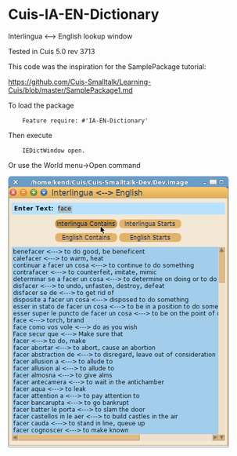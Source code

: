 Cuis-IA-EN-Dictionary
=====================

Interlingua &lt;--> English lookup window

Tested in Cuis 5.0 rev 3713


This code was the inspiration for the SamplePackage tutorial:

https://github.com/Cuis-Smalltalk/Learning-Cuis/blob/master/SamplePackage1.md


To load the package
````Smalltalk
	Feature require: #'IA-EN-Dictionary'
````

Then execute
````Smalltalk
    IEDictWindow open.
````

Or use the World menu->Open command

![IA<->EN Lookup](IA-EN-lookup.png)
